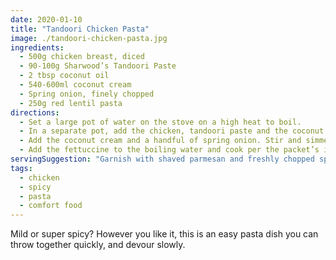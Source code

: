 ```yaml
---
date: 2020-01-10
title: "Tandoori Chicken Pasta"
image: ./tandoori-chicken-pasta.jpg
ingredients:
  - 500g chicken breast, diced
  - 90-100g Sharwood’s Tandoori Paste
  - 2 tbsp coconut oil
  - 540-600ml coconut cream
  - Spring onion, finely chopped
  - 250g red lentil pasta
directions:
  - Set a large pot of water on the stove on a high heat to boil.
  - In a separate pot, add the chicken, tandoori paste and the coconut oil and mix thoroughly. Once combined, cook on a medium-to-high heat until the chicken has cooked through.
  - Add the coconut cream and a handful of spring onion. Stir and simmer for 10 minutes.
  - Add the fettuccine to the boiling water and cook per the packet’s instructions. Drain the pasta and combine with the tandoori chicken.
servingSuggestion: "Garnish with shaved parmesan and freshly chopped spring onion and serve with a side of roti bread."
tags:
  - chicken
  - spicy
  - pasta
  - comfort food
---
```


Mild or super spicy? However you like it, this is an easy pasta dish you can throw together quickly, and devour slowly.
